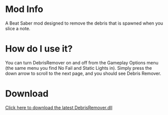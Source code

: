 # Mod Info
A Beat Saber mod designed to remove the debris that is spawned when you slice a note.

# How do I use it?
You can turn DebrisRemover on and off from the Gameplay Options menu (the same menu you find No Fail and Static Lights in). Simply press the down arrow to scroll to the next page, and you should see Debris Remover.

# Download
[Click here to download the latest DebrisRemover.dll](https://github.com/brian91292/BeatSaber-DebrisRemover/releases)
